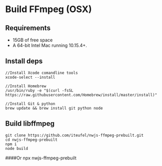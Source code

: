 # Build FFmpeg (OSX)

## Requirements

- 15GB of free space
- A 64-bit Intel Mac running 10.15.4+.

## Install deps
	//Install Xcode comandline tools
	xcode-select --install
	
	//Install Homebrew
	/usr/bin/ruby -e "$(curl -fsSL https://raw.githubusercontent.com/Homebrew/install/master/install)"
	
	//Install Git & python
	brew update && brew install git python node

## Build libffmpeg
	git clone https://github.com/iteufel/nwjs-ffmpeg-prebuilt.git
	cd nwjs-ffmpeg-prebuilt
	npm i
	node build
	
####Or
    npx nwjs-ffmpeg-prebuilt
